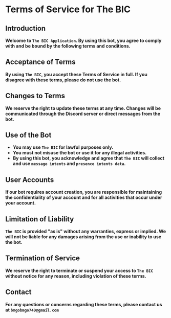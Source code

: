 # Terms of Service for The BIC

## Introduction
**Welcome to `The BIC Application`. By using this bot, you agree to comply with and be bound by the following terms and conditions.**

## Acceptance of Terms
**By using `The BIC`, you accept these Terms of Service in full. If you disagree with these terms, please do not use the bot.**

## Changes to Terms
**We reserve the right to update these terms at any time. Changes will be communicated through the Discord server or direct messages from the bot.**

## Use of the Bot

- **You may use `The BIC` for lawful purposes only.**
- **You must not misuse the bot or use it for any illegal activities.**
- **By using this bot, you acknowledge and agree that `The BIC` will collect and use `message intents` and `presence intents data`.**

## User Accounts
**If our bot requires account creation, you are responsible for maintaining the confidentiality of your account and for all activities that occur under your account.**

## Limitation of Liability
**`The BIC` is provided "as is" without any warranties, express or implied. We will not be liable for any damages arising from the use or inability to use the bot.**

## Termination of Service
**We reserve the right to terminate or suspend your access to `The BIC` without notice for any reason, including violation of these terms.**

## Contact
**For any questions or concerns regarding these terms, please contact us at `bmgobmgo749@gmail.com`**
